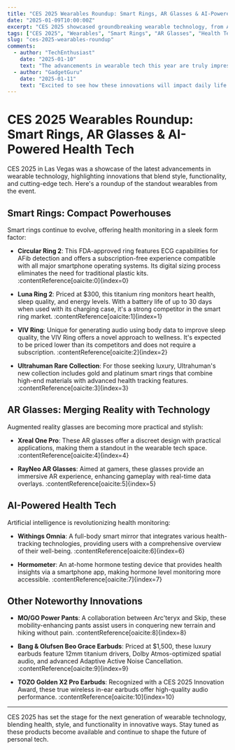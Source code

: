 ```yaml
---
title: "CES 2025 Wearables Roundup: Smart Rings, AR Glasses & AI-Powered Health Tech"
date: "2025-01-09T10:00:00Z"
excerpt: "CES 2025 showcased groundbreaking wearable technology, from AI-integrated smart rings to advanced AR glasses and health-focused innovations."
tags: ["CES 2025", "Wearables", "Smart Rings", "AR Glasses", "Health Tech"]
slug: "ces-2025-wearables-roundup"
comments:
  - author: "TechEnthusiast"
    date: "2025-01-10"
    text: "The advancements in wearable tech this year are truly impressive!"
  - author: "GadgetGuru"
    date: "2025-01-11"
    text: "Excited to see how these innovations will impact daily life."
---
```


# CES 2025 Wearables Roundup: Smart Rings, AR Glasses & AI-Powered Health Tech

CES 2025 in Las Vegas was a showcase of the latest advancements in wearable technology, highlighting innovations that blend style, functionality, and cutting-edge tech. Here's a roundup of the standout wearables from the event.

## Smart Rings: Compact Powerhouses

Smart rings continue to evolve, offering health monitoring in a sleek form factor:

- **Circular Ring 2**: This FDA-approved ring features ECG capabilities for AFib detection and offers a subscription-free experience compatible with all major smartphone operating systems. Its digital sizing process eliminates the need for traditional plastic kits. :contentReference[oaicite:0]{index=0}

- **Luna Ring 2**: Priced at $300, this titanium ring monitors heart health, sleep quality, and energy levels. With a battery life of up to 30 days when used with its charging case, it's a strong competitor in the smart ring market. :contentReference[oaicite:1]{index=1}

- **VIV Ring**: Unique for generating audio using body data to improve sleep quality, the VIV Ring offers a novel approach to wellness. It's expected to be priced lower than its competitors and does not require a subscription. :contentReference[oaicite:2]{index=2}

- **Ultrahuman Rare Collection**: For those seeking luxury, Ultrahuman's new collection includes gold and platinum smart rings that combine high-end materials with advanced health tracking features. :contentReference[oaicite:3]{index=3}

## AR Glasses: Merging Reality with Technology

Augmented reality glasses are becoming more practical and stylish:

- **Xreal One Pro**: These AR glasses offer a discreet design with practical applications, making them a standout in the wearable tech space. :contentReference[oaicite:4]{index=4}

- **RayNeo AR Glasses**: Aimed at gamers, these glasses provide an immersive AR experience, enhancing gameplay with real-time data overlays. :contentReference[oaicite:5]{index=5}

## AI-Powered Health Tech

Artificial intelligence is revolutionizing health monitoring:

- **Withings Omnia**: A full-body smart mirror that integrates various health-tracking technologies, providing users with a comprehensive overview of their well-being. :contentReference[oaicite:6]{index=6}

- **Hormometer**: An at-home hormone testing device that provides health insights via a smartphone app, making hormone level monitoring more accessible. :contentReference[oaicite:7]{index=7}

## Other Noteworthy Innovations

- **MO/GO Power Pants**: A collaboration between Arc'teryx and Skip, these mobility-enhancing pants assist users in conquering new terrain and hiking without pain. :contentReference[oaicite:8]{index=8}

- **Bang & Olufsen Beo Grace Earbuds**: Priced at $1,500, these luxury earbuds feature 12mm titanium drivers, Dolby Atmos-optimized spatial audio, and advanced Adaptive Active Noise Cancellation. :contentReference[oaicite:9]{index=9}

- **TOZO Golden X2 Pro Earbuds**: Recognized with a CES 2025 Innovation Award, these true wireless in-ear earbuds offer high-quality audio performance. :contentReference[oaicite:10]{index=10}

---

CES 2025 has set the stage for the next generation of wearable technology, blending health, style, and functionality in innovative ways. Stay tuned as these products become available and continue to shape the future of personal tech.

